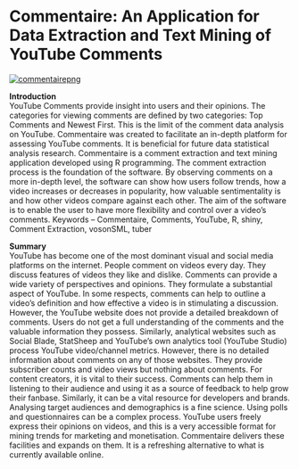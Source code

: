 # Commentaire: An Application for Data Extraction and Text Mining of YouTube Comments
<a target="_blank" href="https://i.ibb.co/6BzTxJC/commentairelargewhitered.png"><img src="https://i.ibb.co/6BzTxJC/commentairelargewhitered.png" alt="commentairepng" style="max-width:100%;"></a></p>

<strong>Introduction</strong>
<br>
YouTube Comments provide insight into users and their opinions. The categories for viewing comments are defined by two categories: Top Comments and Newest First. This is the limit of the comment data analysis on YouTube. Commentaire was created to facilitate an in-depth platform for assessing YouTube comments. It is beneficial for future data statistical analysis research. 
Commentaire is a comment extraction and text mining application developed using R programming. The comment extraction process is the foundation of the software. By observing comments on a more in-depth level, the software can show how users follow trends, how a video increases or decreases in popularity, how valuable sentimentality is and how other videos compare against each other. The aim of the software is to enable the user to have more flexibility and control over a video’s comments.
Keywords – Commentaire, Comments, YouTube, R, shiny, Comment Extraction, vosonSML, tuber

<strong>Summary</strong>
<br>
YouTube has become one of the most dominant visual and social media platforms on the internet. People comment on videos every day. They discuss features of videos they like and dislike. Comments can provide a wide variety of perspectives and opinions. They formulate a substantial aspect of YouTube. In some respects, comments can help to outline a video’s definition and how effective a video is in stimulating a discussion. However, the YouTube website does not provide a detailed breakdown of comments. Users do not get a full understanding of the comments and the valuable information they possess.
Similarly, analytical websites such as Social Blade, StatSheep and YouTube’s own analytics tool (YouTube Studio) process YouTube video/channel metrics. However, there is no detailed information about comments on any of those websites. They provide subscriber counts and video views but nothing about comments. 
For content creators, it is vital to their success. Comments can help them in listening to their audience and using it as a source of feedback to help grow their fanbase. Similarly, it can be a vital resource for developers and brands. Analysing target audiences and demographics is a fine science. Using polls and questionnaires can be a complex process. YouTube users freely express their opinions on videos, and this is a very accessible format for mining trends for marketing and monetisation. 
Commentaire delivers these facilities and expands on them. It is a refreshing alternative to what is currently available online.

